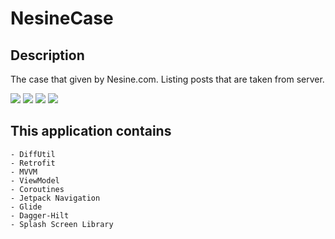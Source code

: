 # NesineCase

## Description

The case that given by Nesine.com. Listing posts that are taken from server.

![](https://media.giphy.com/media/XO1I1uohon9gqc4KkG/giphy.gif)
![](https://media.giphy.com/media/TgGgegbaadD9Q1jTKR/giphy.gif)
![](https://media.giphy.com/media/zuR5NAJzYU5AuuxKoK/giphy.gif)
![](https://media.giphy.com/media/k03dYXrbn3ZoUub0cJ/giphy.gif)


## This application contains

    - DiffUtil
    - Retrofit
    - MVVM 
    - ViewModel
    - Coroutines
    - Jetpack Navigation
    - Glide
    - Dagger-Hilt
    - Splash Screen Library
